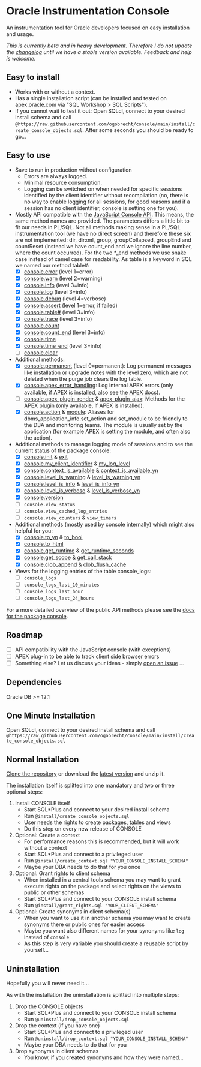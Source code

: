 # Oracle Instrumentation Console

An instrumentation tool for Oracle developers focused on easy installation and
usage.

*This is currently beta and in heavy development. Therefore I do not update the
[changelog](docs/changelog.md) until we have a stable version available.
Feedback and help is welcome.*

## Easy to install

- Works with or without a context.
- Has a single installation script (can be installed and tested on
  apex.oracle.com via "SQL Workshop > SQL Scripts").
- If you cannot wait to test it out: Open SQLcl, connect to your desired install
    schema and call
    `@https://raw.githubusercontent.com/ogobrecht/console/main/install/create_console_objects.sql`.
    After some seconds you should be ready to go...

## Easy to use

- Save to run in production without configuration
  - Errors are always logged.
  - Minimal resource consumption.
  - Logging can be switched on when needed for specific sessions identified by
    the client identifier without recompilation (no, there is no way to enable
    logging for all sessions, for good reasons and if a session has no client
    identifier, console is setting one for you).
- Mostly API compatible with the [JavaScript Console
  API](https://developers.google.com/web/tools/chrome-devtools/console/api).
  This means, the same method names are provided. The parameters differs a
  little bit to fit our needs in PL/SQL. Not all methods making sense in a
  PL/SQL instrumentation tool (we have no direct screen) and therefore these six
  are not implemented: dir, dirxml, group, groupCollapsed, groupEnd and
  countReset (instead we have count_end and we ignore the line number, where the
  count occurred). For the two \*_end methods we use snake case instead of camel
  case for readability. As table is a keyword in SQL we named our method table#:
  - [X] [console.error](docs/console.md#error) (level 1=error)
  - [X] [console.warn](docs/console.md#warn) (level 2=warning)
  - [X] [console.info](docs/console.md#info) (level 3=info)
  - [X] [console.log](docs/console.md#log) (level 3=info)
  - [X] [console.debug](docs/console.md#debug) (level 4=verbose)
  - [X] [console.assert](docs/console.md#assert) (level 1=error, if failed)
  - [X] [console.table#](docs/console.md#table) (level 3=info)
  - [X] [console.trace](docs/console.md#trace) (level 3=info)
  - [x] [console.count](docs/console.md#count)
  - [x] [console.count_end](docs/console.md#count_end) (level 3=info)
  - [X] [console.time](docs/console.md#time)
  - [X] [console.time_end](docs/console.md#time_end) (level 3=info)
  - [ ] [console.clear](docs/console.md#clear)
- Additional methods:
  - [X] [console.permanent](docs/console.md#permanent) (level 0=permanent): Log
    permanent messages like installation or upgrade notes with the level zero,
    which are not deleted when the purge job clears the log table.
  - [X] [console.apex_error_handling](docs/console.md#apex_error_handling): Log
    internal APEX errors (only available, if APEX is installed, also see the
    [APEX
    docs](https://docs.oracle.com/en/database/oracle/application-express/20.2/aeapi/Example-of-an-Error-Handling-Function.html#GUID-2CD75881-1A59-4787-B04B-9AAEC14E1A82)).
  - [ ] [console.apex_plugin_render](docs/console.md#apex_plugin_render) &
    [apex_plugin_ajax](docs/console.md#apex_plugin_ajax): Methods for the APEX
    plugin (only available, if APEX is installed).
  - [X] [console.action](docs/console.md#action) &
    [module](docs/console.md#module): Aliases for
    dbms_application_info.set_action and set_module to be friendly to the DBA
    and monitoring teams. The module is usually set by the application (for
    example APEX is setting the module, and often also the action).
- Additional methods to manage logging mode of sessions and to see the current
  status of the package console:
  - [X] [console.init](docs/console.md#init) & [exit](docs/console.md#exit)
  - [X] [console.my_client_identifier](docs/console.md#my_client_identifier) &
    [my_log_level](docs/console.md#my_log_level)
  - [X] [console.context_is_available](docs/console.md#context_is_available) &
    [context_is_available_yn](docs/console.md#context_is_available_yn)
  - [X] [console.level_is_warning](docs/console.md#level_is_warning) &
    [level_is_warning_yn](docs/console.md#level_is_warning_yn)
  - [X] [console.level_is_info](docs/console.md#level_is_info) &
    [level_is_info_yn](docs/console.md#level_is_info_yn)
  - [X] [console.level_is_verbose](docs/console.md#level_is_verbose) &
    [level_is_verbose_yn](docs/console.md#level_is_verbose_yn)
  - [X] [console.version](docs/console.md#version)
  - [ ] `console.view_status`
  - [ ] `console.view_cached_log_entries`
  - [ ] `console.view_counters` & `view_timers`
- Additional methods (mostly used by console internally) which might also
  helpful for you:
  - [X] [console.to_yn](docs/console.md#to_yn) &
    [to_bool](docs/console.md#to_bool)
  - [X] [console.to_html](docs/console.md#to_html)
  - [X] [console.get_runtime](docs/console.md#get_runtime) &
    [get_runtime_seconds](docs/console.md#get_runtime_seconds)
  - [X] [console.get_scope](docs/console.md#get_scope) &
    [get_call_stack](docs/console.md#get_call_stack)
  - [X] [console.clob_append](docs/console.md#clob_append) &
    [clob_flush_cache](docs/console.md#clob_flush_cache)

- Views for the logging entries of the table console_logs:
  - [ ] `console_logs`
  - [ ] `console_logs_last_10_minutes`
  - [ ] `console_logs_last_hour`
  - [ ] `console_logs_last_24_hours`

For a more detailed overview of the public API methods please see the [docs for
the package console](docs/console.md).

## Roadmap

- [ ] API compatibility with the JavaScript console (with exceptions)
- [ ] APEX plug-in to be able to track client side browser errors
- [ ] Something else? Let us discuss your ideas - simply [open an
  issue](https://github.com/ogobrecht/console/issues/new) ...

## Dependencies

Oracle DB >= 12.1

## One Minute Installation

Open SQLcl, connect to your desired install schema and call
`@https://raw.githubusercontent.com/ogobrecht/console/main/install/create_console_objects.sql`

## Normal Installation

[Clone the repository](https://github.com/ogobrecht/console) or download the
[latest
version](https://github.com/ogobrecht/oracle-instrumentation-console/releases/latest)
and unzip it.

The installation itself is splitted into one mandatory and two or three optional
steps:

1. Install CONSOLE itself
    - Start SQL*Plus and connect to your desired install schema
    - Run `@install/create_console_objects.sql`
    - User needs the rights to create packages, tables and views
    - Do this step on every new release of CONSOLE
2. Optional: Create a context
    - For performance reasons this is recommended, but it will work without a
      context
    - Start SQL*Plus and connect to a privileged user
    - Run `@install/create_context.sql "YOUR_CONSOLE_INSTALL_SCHEMA"`
    - Maybe your DBA needs to do that for you once
3. Optional: Grant rights to client schema
    - When installed in a central tools schema you may want to grant execute
      rights on the package and select rights on the views to public or other
      schemas
    - Start SQL*Plus and connect to your CONSOLE install schema
    - Run `@install/grant_rights.sql "YOUR_CLIENT_SCHEMA"`
4. Optional: Create synonyms in client schema(s)
    - When you want to use it in another schema you may want to create synonyms
      there or public ones for easier access
    - Maybe you want also different names for your synonyms like `log` instead
      of `console`
    - As this step is very variable you should create a reusable script by
      yourself...

## Uninstallation

Hopefully you will never need it...

As with the installation the uninstallation is splitted into multiple steps:

1. Drop the CONSOLE objects
    - Start SQL*Plus and connect to your CONSOLE install schema
    - Run `@uninstall/drop_console_objects.sql`
2. Drop the context (if you have one)
    - Start SQL*Plus and connect to a privileged user
    - Run `@uninstall/drop_context.sql "YOUR_CONSOLE_INSTALL_SCHEMA"`
    - Maybe your DBA needs to do that for you
3. Drop synonyms in client schemas
    - You know, if you created synonyms and how they were named...
